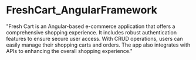 # FreshCart_AngularFramework
"Fresh Cart is an Angular-based e-commerce application that offers a comprehensive shopping experience. It includes robust authentication features to ensure secure user access. With CRUD operations, users can easily manage their shopping carts and orders. The app also integrates with APIs to enhancing the overall shopping experience."
